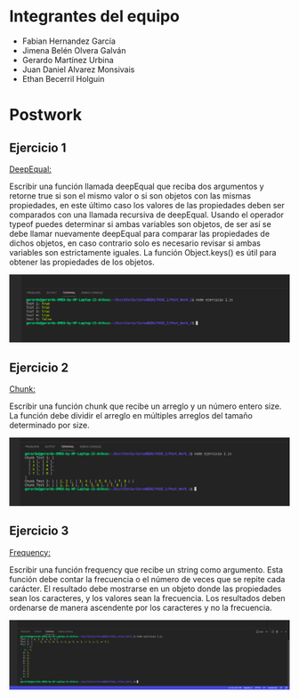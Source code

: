 # Integrantes del equipo

- Fabian Hernandez García
- Jimena Belén Olvera Galván
- Gerardo Martínez Urbina
- Juan Daniel Alvarez Monsivais
- Ethan Becerril Holguin

# Postwork
## Ejercicio 1

[DeepEqual:](https://github.com/Gerardo-MU/F2_Postwork_1/blob/main/ejercicio_1.js "DeepEqual:")

Escribir una función llamada deepEqual que reciba dos argumentos y retorne true si son el mismo valor o si son objetos con las mismas propiedades, en este último caso los valores de las propiedades deben ser comparados con una llamada recursiva de deepEqual.
Usando el operador typeof puedes determinar si ambas variables son objetos, de ser así se debe llamar nuevamente deepEqual para comparar las propiedades de dichos objetos, en caso contrario solo es necesario revisar si ambas variables son estrictamente iguales. 
La función Object.keys() es útil para obtener las propiedades de los objetos.

![Resultado Ejercicio 1](./img/ejercicio_1.jpg "Resultado Ejercicio 1")

## Ejercicio 2

[Chunk:](https://github.com/Gerardo-MU/F2_Postwork_1/blob/main/ejercicio_2.js "Chunk:")

Escribir una función chunk que recibe un arreglo y un número entero size. La función debe dividir el arreglo en múltiples arreglos del tamaño determinado por size.

![Resultado Ejercicio 2](./img/ejercicio_2.jpg "Resultado Ejercicio 2")

## Ejercicio 3

[Frequency:](https://github.com/Gerardo-MU/F2_Postwork_1/blob/main/ejercicio_3.js "Frequency:")

Escribir una función frequency que recibe un string como argumento. Esta función debe contar la frecuencia o el número de veces que se repite cada carácter.
El resultado debe mostrarse en un objeto donde las propiedades sean los caracteres, y los valores sean la frecuencia. Los resultados deben ordenarse de manera ascendente por los caracteres y no la frecuencia.

![Resultado Ejercicio 3](./img/ejercicio_3.jpg "Resultado Ejercicio 3")